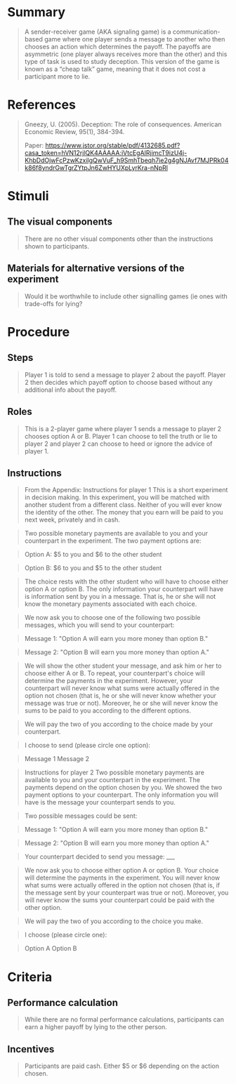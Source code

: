 # Summary
> A sender-receiver game (AKA signaling game) is a communication-based game where one player sends a message to another who then chooses an action which determines the payoff. The payoffs are asymmetric (one player always receives more than the other) and this type of task is used to study deception. This version of the game is known as a “cheap talk” game, meaning that it does not cost a participant more to lie.

# References
> Gneezy, U. (2005). Deception: The role of consequences. American Economic Review, 95(1), 384-394.
> 
>Paper: https://www.jstor.org/stable/pdf/4132685.pdf?casa_token=hVN12rjlQK4AAAAA:iVtcEgAIRjimcT9izU4j-KhbDdOjwFcPzwKzxilgQwVuF_h9SmhTbeqh7ie2g4gNJAvf7MJPRk04k86f8yndrGwTgrZYtpJn6ZwHYUXpLyrKra-nNpRl


# Stimuli
## The visual components
> There are no other visual components other than the instructions shown to participants.

## Materials for alternative versions of the experiment 
> Would it be worthwhile to include other signalling games (ie ones with trade-offs for lying?

# Procedure
## Steps
> Player 1 is told to send a message to player 2 about the payoff.
> Player 2 then decides which payoff option to choose based without any additional info about the payoff.

## Roles 
> This is a 2-player game where player 1 sends a message to player 2 chooses option A or B. Player 1 can choose to tell the truth or lie to player 2 and player 2 can choose to heed or ignore the advice of player 1. 

## Instructions
> From the Appendix:
> Instructions for player 1
> This is a short experiment in decision making. In this experiment, you will be matched with another student from a different class. Neither of you will ever know the identity of the other. The money that you earn will be paid to you next week, privately and in cash.

> Two possible monetary payments are available to you and your counterpart in the experiment. The two payment options are:

> Option A: $5 to you and $6 to the other student

> Option B: $6 to you and $5 to the other student

> The choice rests with the other student who will have to choose either option A or option B. The only information your counterpart will have is information sent by you in a message. That is, he or she will not know the monetary payments associated with each choice.

> We now ask you to choose one of the following two possible messages, which you will send to your counterpart:

> Message 1: "Option A will earn you more money than option B."

> Message 2: "Option B will earn you more money than option A."

> We will show the other student your message, and ask him or her to choose either A or B. To repeat, your counterpart's choice will determine the payments in the experiment. However, your counterpart will never know what sums were actually offered in the option not chosen (that is, he or she will never know whether your message was true or not). Moreover, he or she will never know the sums to be paid to you according to the different options.

> We will pay the two of you according to the choice made by your counterpart.

> I choose to send (please circle one option):

> Message 1 Message 2

> Instructions for player 2
> Two possible monetary payments are available to you and your counterpart in the experiment. The payments depend on the option chosen by you. We showed the two payment options to your counterpart. The only information you will have is the message your counterpart sends to you.

> Two possible messages could be sent:

> Message 1: "Option A will earn you more money than option B."

> Message 2: "Option B will earn you more money than option A."

> Your counterpart decided to send you message: ___

> We now ask you to choose either option A or option B. Your choice will determine the payments in the experiment. You will never know what sums were actually offered in the option not chosen (that is, if the message sent by your counterpart was true or not). Moreover, you will never know the sums your counterpart could be paid with the other option.

> We will pay the two of you according to the choice you make.

> I choose (please circle one):

> Option A Option B


# Criteria
## Performance calculation
> While there are no formal performance calculations, participants can earn a higher payoff by lying to the other person.

## Incentives
> Participants are paid cash. Either $5 or $6 depending on the action chosen.
